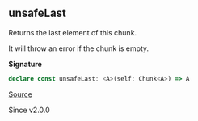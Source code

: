## unsafeLast

Returns the last element of this chunk.

It will throw an error if the chunk is empty.

**Signature**

```ts
declare const unsafeLast: <A>(self: Chunk<A>) => A
```

[Source](https://github.com/Effect-TS/effect/tree/main/packages/effect/src/Chunk.ts#L869)

Since v2.0.0